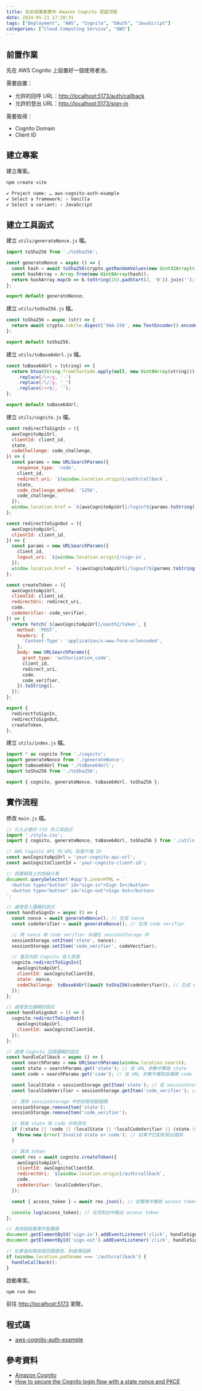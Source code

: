 ```yaml
---
title: 在前端專案實作 Amazon Cognito 認證流程
date: 2024-05-21 17:20:31
tags: ["Deployment", "AWS", "Cognito", "OAuth", "JavaScript"]
categories: ["Cloud Computing Service", "AWS"]
---
```


## 前置作業

先在 AWS Cognito 上設置好一個使用者池。

需要設置：

- 允許的回呼 URL：<http://localhost:5173/auth/callback>
- 允許的登出 URL：<http://localhost:5173/sign-in>

需要取得：

- Cognito Domain
- Client ID

## 建立專案

建立專案。

```bash
npm create vite

✔ Project name: … aws-cognito-auth-example
✔ Select a framework: › Vanilla
✔ Select a variant: › JavaScript
```

## 建立工具函式

建立 `utils/generateNonce.js` 檔。

```js
import toSha256 from './toSha256';

const generateNonce = async () => {
  const hash = await toSha256(crypto.getRandomValues(new Uint32Array(4)).toString());
  const hashArray = Array.from(new Uint8Array(hash));
  return hashArray.map(b => b.toString(16).padStart(2, '0')).join('');
};

export default generateNonce;
```

建立 `utils/toSha256.js` 檔。

```js
const toSha256 = async (str) => {
  return await crypto.subtle.digest('SHA-256', new TextEncoder().encode(str));
};

export default toSha256;
```

建立 `utils/toBase64Url.js` 檔。

```js
const toBase64Url = (string) => {
  return btoa(String.fromCharCode.apply(null, new Uint8Array(string)))
    .replace(/\+/g, '-')
    .replace(/\//g, '_')
    .replace(/=+$/, '');
};

export default toBase64Url;
```

建立 `utils/cognito.js` 檔。

```js
const redirectToSignIn = ({
  awsCognitoApiUrl,
  clientId: client_id,
  state,
  codeChallenge: code_challenge,
}) => {
  const params = new URLSearchParams({
    response_type: 'code',
    client_id,
    redirect_uri: `${window.location.origin}/auth/callback`,
    state,
    code_challenge_method: 'S256',
    code_challenge,
  });
  window.location.href = `${awsCognitoApiUrl}/login?${params.toString()}`;
};

const redirectToSignOut = ({
  awsCognitoApiUrl,
  clientId: client_id,
}) => {
  const params = new URLSearchParams({
    client_id,
    logout_uri: `${window.location.origin}/sign-in`,
  });
  window.location.href = `${awsCognitoApiUrl}/logout?${params.toString()}`;
};

const createToken = ({
  awsCognitoApiUrl,
  clientId: client_id,
  redirectUri: redirect_uri,
  code,
  codeVerifier: code_verifier,
}) => {
  return fetch(`${awsCognitoApiUrl}/oauth2/token`, {
    method: 'POST',
    headers: {
      'Content-Type': 'application/x-www-form-urlencoded',
    },
    body: new URLSearchParams({
      grant_type: 'authorization_code',
      client_id,
      redirect_uri,
      code,
      code_verifier,
    }).toString(),
  });
};

export {
  redirectToSignIn,
  redirectToSignOut,
  createToken,
};
```

建立 `utils/index.js` 檔。

```js
import * as cognito from './cognito';
import generateNonce from './generateNonce';
import toBase64Url from './toBase64Url';
import toSha256 from './toSha256';

export { cognito, generateNonce, toBase64Url, toSha256 };
```

## 實作流程

修改 `main.js` 檔。

```js
// 引入必要的 CSS 和工具函式
import './style.css';
import { cognito, generateNonce, toBase64Url, toSha256 } from './utils';

// AWS Cognito API 的 URL 和客戶端 ID
const awsCognitoApiUrl = 'your-cognito-api-url';
const awsCognitoClientId = 'your-cognito-client-id';

// 設置網頁上的按鈕元素
document.querySelector('#app').innerHTML = `
  <button type="button" id="sign-in">Sign In</button>
  <button type="button" id="sign-out">Sign Out</button>
`;

// 處理登入邏輯的函式
const handleSignIn = async () => {
  const nonce = await generateNonce(); // 生成 nonce
  const codeVerifier = await generateNonce(); // 生成 code verifier

  // 將 nonce 和 code verifier 存儲在 sessionStorage 中
  sessionStorage.setItem('state', nonce);
  sessionStorage.setItem('code_verifier', codeVerifier);

  // 重定向到 Cognito 登入頁面
  cognito.redirectToSignIn({
    awsCognitoApiUrl,
    clientId: awsCognitoClientId,
    state: nonce,
    codeChallenge: toBase64Url(await toSha256(codeVerifier)), // 生成 code challenge
  });
};

// 處理登出邏輯的函式
const handleSignOut = () => {
  cognito.redirectToSignOut({
    awsCognitoApiUrl,
    clientId: awsCognitoClientId,
  });
};

// 處理 Cognito 回調邏輯的函式
const handleCallback = async () => {
  const searchParams = new URLSearchParams(window.location.search);
  const state = searchParams.get('state'); // 從 URL 參數中獲取 state
  const code = searchParams.get('code'); // 從 URL 參數中獲取授權碼 code

  const localState = sessionStorage.getItem('state'); // 從 sessionStorage 中獲取之前保存的 state
  const localCodeVerifier = sessionStorage.getItem('code_verifier'); // 從 sessionStorage 中獲取之前保存的 code verifier

  // 清除 sessionStorage 中的狀態和驗證碼
  sessionStorage.removeItem('state');
  sessionStorage.removeItem('code_verifier');

  // 檢查 state 和 code 的有效性
  if (!state || !code || !localState || !localCodeVerifier || (state !== localState)) {
    throw new Error('Invalid state or code'); // 如果不匹配則拋出錯誤
  }

  // 請求 token
  const res = await cognito.createToken({
    awsCognitoApiUrl,
    clientId: awsCognitoClientId,
    redirectUri: `${window.location.origin}/auth/callback`,
    code,
    codeVerifier: localCodeVerifier,
  });

  const { access_token } = await res.json(); // 從響應中獲取 access token

  console.log(access_token); // 在控制台中輸出 access token
};

// 為按鈕設置事件監聽器
document.getElementById('sign-in').addEventListener('click', handleSignIn);
document.getElementById('sign-out').addEventListener('click', handleSignOut);

// 如果當前路徑是回調路徑，則處理回調
if (window.location.pathname === '/auth/callback') {
  handleCallback();
}
```

啟動專案。

```bash
npm run dev
```

前往 <http://localhost:5173> 瀏覽。

## 程式碼

- [aws-cognito-auth-example](https://github.com/memochou1993/aws-cognito-auth-example)

## 參考資料

- [Amazon Cognito](https://docs.aws.amazon.com/cognito/latest/developerguide)
- [How to secure the Cognito login flow with a state nonce and PKCE](https://advancedweb.hu/how-to-secure-the-cognito-login-flow-with-a-state-nonce-and-pkce/)
